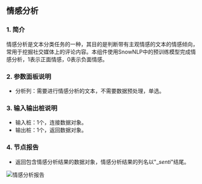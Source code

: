 ## 情感分析

### 1. 简介

情感分析是文本分类任务的一种，其目的是判断带有主观情感的文本的情感倾向，常用于挖掘社交媒体上的评论内容。本组件使用SnowNLP中的预训练模型完成情感分析，1表示正面情感，0表示负面情感。

### 2. 参数面板说明

+ 分析列：需要进行情感分析的文本，不需要数据预处理，单选。

### 3. 输入输出桩说明

+ 输入桩：1个，连接数据对象。
+ 输出桩：1个，返回数据对象。

### 4. 节点报告

+ 返回包含情感分析结果的数据对象，情感分析结果的列名以"_$senti$"结尾。

![情感分析报告](D:\文档\2020-2021-2\文本分析组件\pics\SentiReport.png)